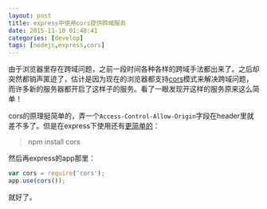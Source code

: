 ```yaml
---
layout: post
title: express中使用cors提供跨域服务
date: 2015-11-10 01:48:41
categories: [develop]
tags: [nodejs,express,cors]
---
```


由于浏览器里存在跨域问题，之前一段时间各种各样的跨域手法都出来了。之后却突然都销声匿迹了，估计是因为现在的浏览器都支持[cors](https://en.wikipedia.org/wiki/Cross-origin_resource_sharing)模式来解决跨域问题，而许多新的服务器都开启了这样子的服务。看了一眼发现开这样的服务原来这么简单！  

<!--more-->

cors的原理挺简单的，弄一个`Access-Control-Allow-Origin`字段在header里就差不多了。但是在express下使用还有[更简单的](https://github.com/expressjs/cors)：  

> npm install cors

然后再express的app那里：

```js
var cors = require('cors');
app.use(cors());
```

就好了。

